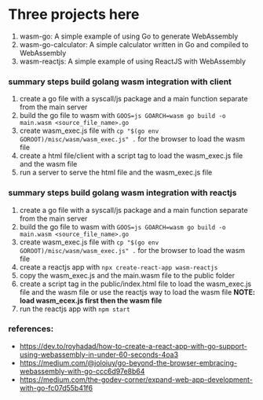# Three projects here

1. wasm-go: A simple example of using Go to generate WebAssembly
2. wasm-go-calculator: A simple calculator written in Go and compiled to WebAssembly
3. wasm-reactjs: A simple example of using ReactJS with WebAssembly

### summary steps build golang wasm integration with client

1. create a go file with a syscall/js package and a main function separate from the main server
2. build the go file to wasm with `GOOS=js GOARCH=wasm go build -o main.wasm <source_file_name>.go`
3. create wasm_exec.js file with `cp "$(go env GOROOT)/misc/wasm/wasm_exec.js" .` for the browser to load the wasm file
4. create a html file/client with a script tag to load the wasm_exec.js file and the wasm file
5. run a server to serve the html file and the wasm_exec.js file

### summary steps build golang wasm integration with reactjs

1. create a go file with a syscall/js package and a main function separate from the main server
2. build the go file to wasm with `GOOS=js GOARCH=wasm go build -o main.wasm <source_file_name>.go`
3. create wasm_exec.js file with `cp "$(go env GOROOT)/misc/wasm/wasm_exec.js" .` for the browser to load the wasm file
4. create a reactjs app with `npx create-react-app wasm-reactjs`
5. copy the wasm_exec.js and the main.wasm file to the public folder
6. create a script tag in the public/index.html file to load the wasm_exec.js file and the wasm file or use the reactjs way to load the wasm file <b>NOTE: load wasm_ecex.js first then the wasm file </b>
7. run the reactjs app with `npm start`

### references:

- https://dev.to/royhadad/how-to-create-a-react-app-with-go-support-using-webassembly-in-under-60-seconds-4oa3
- https://medium.com/@joloiuy/go-beyond-the-browser-embracing-webassembly-with-go-ccc6d97e8b64
- https://medium.com/the-godev-corner/expand-web-app-development-with-go-fc07d55b41f6
